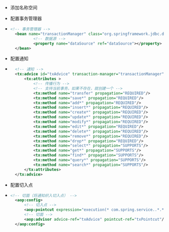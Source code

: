 - 添加名称空间

- 配置事务管理器

- ```xml
  <!-- 事务管理器 -->
  	<bean name="transactionManager" class="org.springframework.jdbc.datasource.DataSourceTransactionManager">
  			<!-- 数据源 -->
  			<property name="dataSource" ref="dataSource"></property>	
  	</bean>
  
  ```

- 配置通知

- ```XML
  	<!-- 通知 -->
  	<tx:advice id="txAdvice" transaction-manager="transactionManager" >
  		<tx:attributes >
  			<!-- 传播行为 -->
  			<!-- 支持当前事务，如果不存在，就创建一个 -->
  			<tx:method name="transfer" propagation="REQUIRED"/>
  			<tx:method name="save*" propagation="REQUIRED"/>
  			<tx:method name="add*" propagation="REQUIRED"/>
  			<tx:method name="insert*" propagation="REQUIRED"/>
  			<tx:method name="create*" propagation="REQUIRED"/>
  			<tx:method name="update*" propagation="REQUIRED"/>
  			<tx:method name="modify*" propagation="REQUIRED"/>
  			<tx:method name="edit*" propagation="REQUIRED"/>
  			<tx:method name="delete*" propagation="REQUIRED"/>
  			<tx:method name="remove*" propagation="REQUIRED"/>
  			<tx:method name="drop*" propagation="REQUIRED"/>
  			<tx:method name="select*" propagation="SUPPORTS"/>
  			<tx:method name="get*" propagation="SUPPORTS"/>
  			<tx:method name="find*" propagation="SUPPORTS"/>
  			<tx:method name="query*" propagation="SUPPORTS"/>
  			<tx:method name="search*" propagation="SUPPORTS"/>
  		</tx:attributes>
  	</tx:advice>
  ```

- 配置切入点

- ```xml
  <!-- 切面（将通知织入切入点） -->
  	<aop:config>
  		<!-- 切入点 -->
  		<aop:pointcut expression="execution(* com.spring.service..*.*(..))" id="txPointcut"/>
  		<!-- 切面 -->
  		<aop:advisor advice-ref="txAdvice" pointcut-ref="txPointcut"/>
  	</aop:config>
  ```

  


